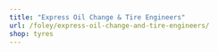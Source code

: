 ```yaml
---
title: "Express Oil Change & Tire Engineers"
url: /foley/express-oil-change-and-tire-engineers/
shop: tyres
---
```

